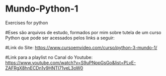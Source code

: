 # Mundo-Python-1
Exercises for python

#Eses são arquivos de estudo, formados por mim sobre tutela de um curso Python que pode ser acessados pelos links a seguir:

#Link do Site:
https://www.cursoemvideo.com/curso/python-3-mundo-1/

#Link para a playlist no Canal do Youtube:
https://www.youtube.com/watch?v=S9uPNppGsGo&list=PLvE-ZAFRgX8hnECDn1v9HNTI71veL3oW0
